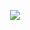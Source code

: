 <p align = "center">
<img src="https://cdn.discordapp.com/attachments/782103589560385536/917948661751758908/menu.gif">
</p>
